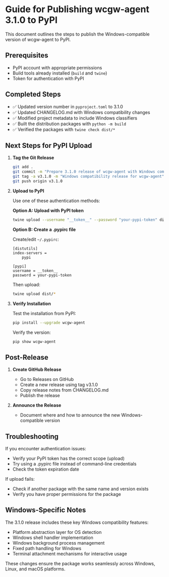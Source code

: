 # Guide for Publishing wcgw-agent 3.1.0 to PyPI

This document outlines the steps to publish the Windows-compatible version of wcgw-agent to PyPI.

## Prerequisites

- PyPI account with appropriate permissions
- Build tools already installed (`build` and `twine`)
- Token for authentication with PyPI

## Completed Steps

- ✅ Updated version number in `pyproject.toml` to 3.1.0
- ✅ Updated CHANGELOG.md with Windows compatibility changes
- ✅ Modified project metadata to include Windows classifiers
- ✅ Built the distribution packages with `python -m build`
- ✅ Verified the packages with `twine check dist/*`

## Next Steps for PyPI Upload

1. **Tag the Git Release**

   ```bash
   git add .
   git commit -m "Prepare 3.1.0 release of wcgw-agent with Windows compatibility"
   git tag -a v3.1.0 -m "Windows compatibility release for wcgw-agent"
   git push origin v3.1.0
   ```

2. **Upload to PyPI**

   Use one of these authentication methods:

   **Option A: Upload with PyPI token**
   ```bash
   twine upload --username "__token__" --password "your-pypi-token" dist/*
   ```

   **Option B: Create a .pypirc file**
   
   Create/edit `~/.pypirc`:
   ```
   [distutils]
   index-servers =
       pypi

   [pypi]
   username = __token__
   password = your-pypi-token
   ```

   Then upload:
   ```bash
   twine upload dist/*
   ```

3. **Verify Installation**

   Test the installation from PyPI:
   ```bash
   pip install --upgrade wcgw-agent
   ```

   Verify the version:
   ```bash
   pip show wcgw-agent
   ```

## Post-Release

1. **Create GitHub Release**

   - Go to Releases on GitHub
   - Create a new release using tag v3.1.0
   - Copy release notes from CHANGELOG.md
   - Publish the release

2. **Announce the Release**

   - Document where and how to announce the new Windows-compatible version

## Troubleshooting

If you encounter authentication issues:

- Verify your PyPI token has the correct scope (upload)
- Try using a .pypirc file instead of command-line credentials
- Check the token expiration date

If upload fails:

- Check if another package with the same name and version exists
- Verify you have proper permissions for the package

## Windows-Specific Notes

The 3.1.0 release includes these key Windows compatibility features:

- Platform abstraction layer for OS detection
- Windows shell handler implementation
- Windows background process management 
- Fixed path handling for Windows
- Terminal attachment mechanisms for interactive usage

These changes ensure the package works seamlessly across Windows, Linux, and macOS platforms.
